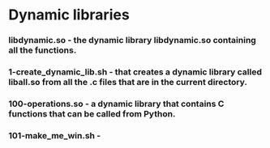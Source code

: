 # Dynamic libraries

### libdynamic.so - the dynamic library libdynamic.so containing all the functions.
### 1-create_dynamic_lib.sh - that creates a dynamic library called liball.so from all the .c files that are in the current directory.
### 100-operations.so - a dynamic library that contains C functions that can be called from Python.
### 101-make_me_win.sh -
